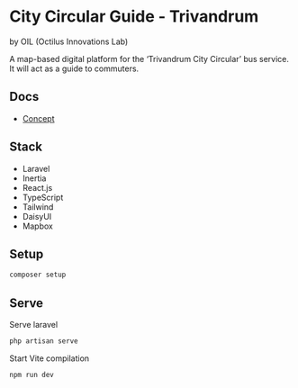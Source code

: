 # City Circular Guide - Trivandrum

by OIL (Octilus Innovations Lab)

A map-based digital platform for the ‘Trivandrum City Circular’ bus service. It will act as a guide to commuters.

## Docs

-   [Concept](./docs/concept.md)

## Stack

-   Laravel
-   Inertia
-   React.js
-   TypeScript
-   Tailwind
-   DaisyUI
-   Mapbox

## Setup

```bash
composer setup
```

## Serve

Serve laravel

```bash
php artisan serve
```

Start Vite compilation

```bash
npm run dev
```
